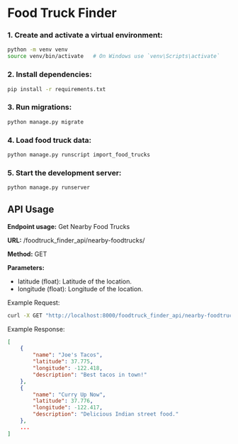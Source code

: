 # Food Truck Finder

### 1. Create and activate a virtual environment:
```bash
python -m venv venv
source venv/bin/activate   # On Windows use `venv\Scripts\activate`
```

### 2. Install dependencies:
```bash
pip install -r requirements.txt
```

### 3. Run migrations:

```bash
python manage.py migrate
```

### 4. Load food truck data:

```bash
python manage.py runscript import_food_trucks
```

### 5. Start the development server:

```bash
python manage.py runserver
```


## API Usage

**Endpoint usage:** Get Nearby Food Trucks

**URL:** /foodtruck_finder_api/nearby-foodtrucks/

**Method:** GET

**Parameters:**

* latitude (float): Latitude of the location.
* longitude (float): Longitude of the location.

Example Request:
```bash
curl -X GET "http://localhost:8000/foodtruck_finder_api/nearby-foodtrucks/?latitude=37.7749&longitude=-122.4194"
```

Example Response:
```json
[
    {
        "name": "Joe's Tacos",
        "latitude": 37.775,
        "longitude": -122.418,
        "description": "Best tacos in town!"
    },
    {
        "name": "Curry Up Now",
        "latitude": 37.776,
        "longitude": -122.417,
        "description": "Delicious Indian street food."
    },
    ...
]
```
